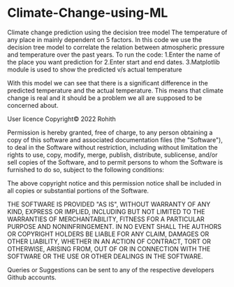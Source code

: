 ﻿# Climate-Change-using-ML


Climate change prediction using the decision tree model
The temperature of any place in mainly dependent on 5 factors.
In this code we use the decision tree model to correlate the relation between atmospheric pressure and temperature over the past years.
To run the code:
1.Enter the name of the place you want prediction for
2.Enter start and end dates.
3.Matplotlib module is used to show the predicted v/s actual temperature

With this model we can see that there is a significant difference in the predicted temperature and the actual temperature. This means that climate change is real and it should be a problem we all are supposed to be concerned about.

User licence Copyright© 2022 Rohith

Permission is hereby granted, free of charge, to any person obtaining a copy of this software and associated documentation files (the "Software"), to deal in the Software without restriction, including without limitation the rights to use, copy, modify, merge, publish, distribute, sublicense, and/or sell copies of the Software, and to permit persons to whom the Software is furnished to do so, subject to the following conditions:

The above copyright notice and this permission notice shall be included in all copies or substantial portions of the Software.

THE SOFTWARE IS PROVIDED "AS IS", WITHOUT WARRANTY OF ANY KIND, EXPRESS OR IMPLIED, INCLUDING BUT NOT LIMITED TO THE WARRANTIES OF MERCHANTABILITY, FITNESS FOR A PARTICULAR PURPOSE AND NONINFRINGEMENT. IN NO EVENT SHALL THE AUTHORS OR COPYRIGHT HOLDERS BE LIABLE FOR ANY CLAIM, DAMAGES OR OTHER LIABILITY, WHETHER IN AN ACTION OF CONTRACT, TORT OR OTHERWISE, ARISING FROM, OUT OF OR IN CONNECTION WITH THE SOFTWARE OR THE USE OR OTHER DEALINGS IN THE SOFTWARE.

Queries or Suggestions can be sent to any of the respective developers Github accounts.

